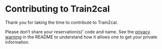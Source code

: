 # Contributing to Train2cal

Thank you for taking the time to contribute to Train2cal.

Please don’t share your reservation(s)’ code and name. See the [privacy warning][pw] in the README to understand how it
allows one to get your private information.

[pw]: https://github.com/bfontaine/train2cal#privacy-warning